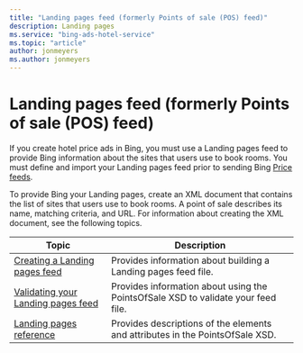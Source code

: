 ```yaml
---
title: "Landing pages feed (formerly Points of sale (POS) feed)"
description: Landing pages
ms.service: "bing-ads-hotel-service"
ms.topic: "article"
author: jonmeyers
ms.author: jonmeyers
---
```


# Landing pages feed (formerly Points of sale (POS) feed)

If you create hotel price ads in Bing, you must use a Landing pages feed to provide Bing information about the sites that users use to book rooms. You must define and import your Landing pages feed prior to sending Bing [Price feeds](../transaction-message/transaction-message.md).

To provide Bing your Landing pages, create an XML document that contains the list of sites that users use to book rooms. A point of sale describes its name, matching criteria, and URL. For information about creating the XML document, see the following topics.

|Topic|Description
|-|-
|[Creating a Landing pages feed](../pos-feed/create-pos-feed.md)|Provides information about building a Landing pages feed file.
|[Validating your Landing pages feed](../pos-feed/validate-pos-feed.md)|Provides information about using the PointsOfSale XSD to validate your feed file.
|[Landing pages reference](../pos-feed/reference.md)|Provides descriptions of the elements and attributes in the PointsOfSale XSD.
